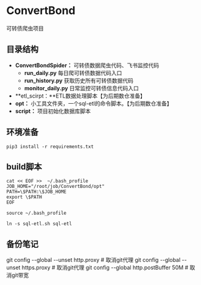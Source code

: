 # ConvertBond
可转债爬虫项目


## 目录结构
- **ConvertBondSpider：** 可转债数据爬虫代码、飞书监控代码
  - **run_daily.py** 每日爬可转债数据代码入口
  - **run_history.py** 获取历史所有可转债数据代码
  - **monitor_daily.py** 日常监控可转债信息代码入口
- **etl_scirpt：**ETL数据处理脚本【为后期数仓准备】
- **opt：** 小工具文件夹，一个sql-etl的命令脚本。【为后期数仓准备】
- **script：** 项目初始化数据库脚本

## 环境准备
```shell
pip3 install -r requirements.txt
```

## build脚本
```shell
cat << EOF >>  ~/.bash_profile
JOB_HOME="/root/job/ConvertBond/opt"
PATH=\$PATH:\$JOB_HOME
export \$PATH
EOF

source ~/.bash_profile

ln -s sql-etl.sh sql-etl
```



## 备份笔记
git config --global --unset http.proxy # 取消git代理
git config --global --unset https.proxy # 取消git代理
git config --global http.postBuffer 50M # 取消git带宽
